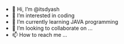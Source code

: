 - 👋 Hi, I’m @itsdyash
- 👀 I’m interested in coding
- 🌱 I’m currently learning JAVA programming
- 💞️ I’m looking to collaborate on ...
- 📫 How to reach me ...

<!---
itsdyash/itsdyash is a ✨ special ✨ repository because its `README.md` (this file) appears on your GitHub profile.
You can click the Preview link to take a look at your changes.
--->
